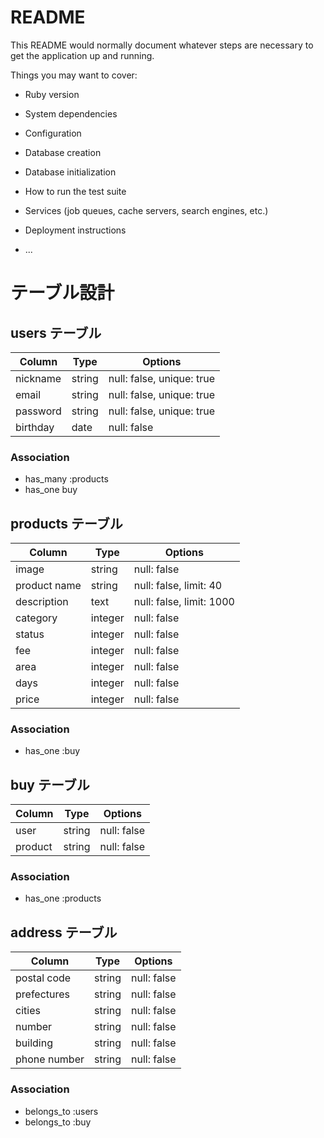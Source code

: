 # README

This README would normally document whatever steps are necessary to get the
application up and running.

Things you may want to cover:

* Ruby version

* System dependencies

* Configuration

* Database creation

* Database initialization

* How to run the test suite

* Services (job queues, cache servers, search engines, etc.)

* Deployment instructions

* ...

# テーブル設計

## users テーブル

| Column      | Type     | Options                   |
| ----------- | -------- | ------------------------- |
| nickname    | string   | null: false, unique: true |
| email       | string   | null: false, unique: true |
| password    | string   | null: false, unique: true |
| birthday    | date     | null: false               |

### Association

- has_many :products
- has_one buy

## products テーブル

| Column             | Type         | Options                  |
| ------------------ | ------------ | ------------------------ |
| image              | string       | null: false              |
| product name       | string       | null: false, limit: 40   |
| description        | text         | null: false, limit: 1000 |
| category           | integer      | null: false              |
| status             | integer      | null: false              |
| fee                | integer      | null: false              |
| area               | integer      | null: false              |
| days               | integer      | null: false              |
| price              | integer      | null: false              |

### Association

- has_one :buy

## buy テーブル

| Column  | Type       | Options     |
| ------- | ---------- | ----------- |
| user    | string     | null: false |
| product | string     | null: false |

### Association

- has_one :products

## address テーブル

| Column              | Type          | Options     |
| ------------------- | ------------- | ----------- |
| postal code         | string        | null: false |
| prefectures         | string        | null: false |
| cities              | string        | null: false |
| number              | string        | null: false |
| building            | string        | null: false |
| phone number        | string        | null: false |

### Association

- belongs_to :users
- belongs_to :buy